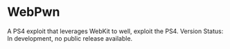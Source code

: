 # WebPwn
A PS4 exploit that leverages WebKit to well, exploit the PS4.
Version Status: In development, no public release available.
